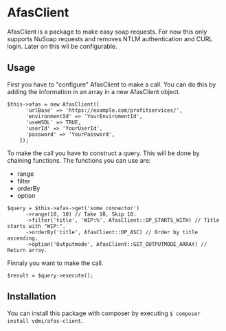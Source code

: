 AfasClient
==========
AfasClient is a package to make easy soap requests. For now this only supports NuSoap requests and removes NTLM authentication and CURL login. Later on this wil be configurable.

Usage
-----
First you have to "configure" AfasClient to make a call. You can do this by adding the information in an array in a new AfasClient object.
```
$this->afas = new AfasClient([
      'urlBase' => 'https://example.com/profitservices/',
      'environmentId' => 'YourEnviromentId',
      'useWSDL' => TRUE,
      'userId' => 'YourUserId',
      'password' => 'YourPassword',
    ]);
```
To make the call you have to construct a query. This will be done by chaining functions.
The functions you can use are: 
* range
* filter
* orderBy
* option
```
$query = $this->afas->get('some_connector')
      ->range(10, 10) // Take 10, Skip 10.
      ->filter('title', 'WIP:%', AfasClient::OP_STARTS_WITH) // Title starts with "WIP:".
      ->orderBy('title', AfasClient::OP_ASC) // Order by title ascending.
      ->option('Outputmode', AfasClient::GET_OUTPUTMODE_ARRAY) // Return array.
```
Finnaly you want to make the call. 
```
$result = $query->execute();
```

Installation
------------
You can install this package with composer by executing
`$ composer install vdmi/afas-client`.


